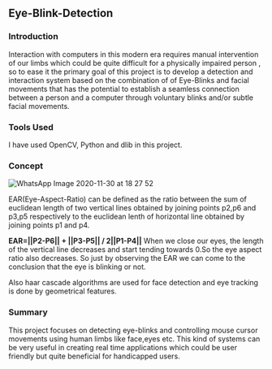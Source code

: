## Eye-Blink-Detection

### Introduction
Interaction with computers in this modern era requires manual intervention of our limbs which could be quite difficult for a physically impaired person , so to ease it
the primary goal of this project is to develop a detection and interaction system based on the combination of of Eye-Blinks and facial movements that has the potential to establish a seamless connection between a person and a computer through voluntary blinks and/or subtle facial movements.

### Tools Used
I have used OpenCV, Python and dlib in this project.

### Concept


![WhatsApp Image 2020-11-30 at 18 27 52](https://user-images.githubusercontent.com/58965233/100612987-d420bd80-3339-11eb-8dd6-d49b50322ada.jpeg)





EAR(Eye-Aspect-Ratio) can be defined as the ratio between the sum of euclidean length of two vertical lines obtained by joining points p2,p6 and p3,p5 respectively to the euclidean lenth of horizontal line obtained by joining points p1 and p4.

 **EAR=||P2-P6|| + ||P3-P5|| / 2||P1-P4||**
 When we close our eyes, the length of the vertical line decreases and start tending towards 0.So the eye aspect ratio also decreases. So just by observing the EAR we can come to the conclusion that the eye is blinking or not.  
 
 Also haar cascade algorithms are used for face detection and eye tracking is done  by geometrical features. 

### Summary
This project focuses on detecting eye-blinks and controlling mouse cursor movements using human limbs like face,eyes etc. This kind of systems can be very useful in creating real time applications which could be user friendly but quite beneficial for handicapped users.

